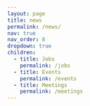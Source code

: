 ```yaml
---
layout: page
title: news
permalink: /news/
nav: true
nav_order: 8
dropdown: true
children:
  - title: Jobs
    permalink: /jobs
  - title: Events
    permalink: /events
  - title: Meetings
    permalink: /meetings
---
```



